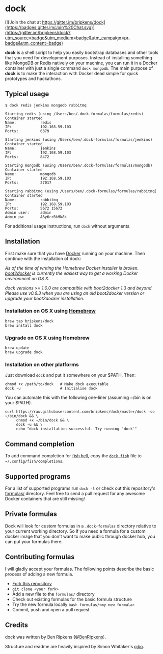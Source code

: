 # dock

[![Join the chat at https://gitter.im/bripkens/dock](https://badges.gitter.im/Join%20Chat.svg)](https://gitter.im/bripkens/dock?utm_source=badge&utm_medium=badge&utm_campaign=pr-badge&utm_content=badge)


**dock** is a shell script to help you easily bootstrap databases and other
tools that you need for development purposes. Instead of installing something
like MongoDB or Redis natively on your machine, you can run it in a Docker
container with just a single command `dock mongodb`. The main purpose of
**dock** is to make the interaction with Docker dead simple for quick prototypes
and hackathons.

## Typical usage

```
$ dock redis jenkins mongodb rabbitmq

Starting redis (using /Users/ben/.dock-formulas/formulas/redis)
Container started
Name:           redis
IP:             192.168.59.103
Ports:          6379

Starting jenkins (using /Users/ben/.dock-formulas/formulas/jenkins)
Container started
Name:           jenkins
IP:             192.168.59.103
Ports:          8472

Starting mongodb (using /Users/ben/.dock-formulas/formulas/mongodb)
Container started
Name:           mongodb
IP:             192.168.59.103
Ports:          27017

Starting rabbitmq (using /Users/ben/.dock-formulas/formulas/rabbitmq)
Container started
Name:           rabbitmq
IP:             192.168.59.103
Ports:          5672 15672
Admin user:     admin
Admin pw:       A3y6crBkMk8k
```

For additional usage instructions, run `dock` without arguments.

## Installation
First make sure that you have [Docker](https://docs.docker.com/) running on
your machine. Then continue with the installation of dock:

*As of the time of writing the Homebrew Docker installer is broken. [boot2docker](https://github.com/boot2docker/osx-installer/releases) is currently the easiest way to get a working Docker environment on OS X.*

*dock versions >= 1.0.0 are compatible with boot2docker 1.3 and beyond. Please use v0.6.3 when you are using an old boot2docker version or upgrade your boot2docker installation.*

### Installation on OS X using [Homebrew](http://brew.sh/)
```
brew tap bripkens/dock
brew install dock
```

### Upgrade on OS X using Homebrew
```
brew update
brew upgrade dock
```

### Installation on other platforms
Just download `dock` and put it somewhere on your $PATH. Then:
```
chmod +x /path/to/dock   # Make dock executable
dock -u                  # Initialise dock
```

You can automate this with the following one-liner (assuming ~/bin is on your $PATH).
```
curl https://raw.githubusercontent.com/bripkens/dock/master/dock -so ~/bin/dock && \
     chmod +x ~/bin/dock && \
     dock -u && \
     echo "dock installation successful. Try running 'dock'"
```

## Command completion
To add command completion for [fish hell](https://fishshell.com), copy the [`dock.fish`](https://github.com/bripkens/dock/blob/master/dock.fish) file to `~/.config/fish/completions`.

## Supported programs
For a list of supported programs run `dock -l` or check out this repository's
[formulas/](https://github.com/bripkens/dock/tree/master/formulas) directory.
Feel free to send a pull request for any awesome Docker containers that are
still missing!

## Private formulas
Dock will look for custom formulas in a `.dock-formulas` directory relative to
your current working directory. So if you need a formula for a custom docker
image that you don't want to make public through docker hub, you can put your
formulas there.

## Contributing formulas
I will gladly accept your formulas. The following points describe the basic
process of adding a new formula.

 - [Fork this repository](https://github.com/bripkens/dock/fork)
 - `git clone <your fork>`
 - Add a new file to the `formulas/` directory
 - Check out existing formulas for the basic formula structure
 - Try the new formula locally `bash formulas/<my new formula>`
 - Commit, push and open a pull request

## Credits
dock was written by Ben Ripkens ([@BenRipkens](https://twitter.com/BenRipkens)).

Structure and readme are heavily inspired by Simon Whitaker's [gibo](https://github.com/simonwhitaker/gibo).
